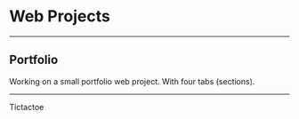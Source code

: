 # Web Projects
---
## Portfolio
Working on a small portfolio web project. With four tabs (sections).

---
Tictactoe
